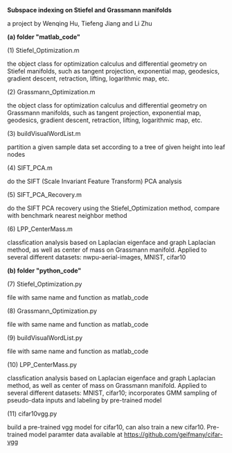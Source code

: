 <b>Subspace indexing on Stiefel and Grassmann manifolds</b>

a project by Wenqing Hu, Tiefeng Jiang and Li Zhu

<b>(a) folder "matlab_code"</b>

(1) Stiefel_Optimization.m 

the object class for optimization calculus and differential geometry on Stiefel manifolds, such as tangent projection, exponential map, geodesics, gradient descent, retraction, lifting, logarithmic map, etc.

(2) Grassmann_Optimization.m

the object class for optimization calculus and differential geometry on Grassmann manifolds, such as tangent projection, exponential map, geodesics, gradient descent, retraction, lifting, logarithmic map, etc.

(3) buildVisualWordList.m

partition a given sample data set according to a tree of given height into leaf nodes

(4) SIFT_PCA.m

do the SIFT (Scale Invariant Feature Transform) PCA analysis

(5) SIFT_PCA_Recovery.m

do the SIFT PCA recovery using the Stiefel_Optimization method, compare with benchmark nearest neighbor method

(6) LPP_CenterMass.m

classfication analysis based on Laplacian eigenface and graph Laplacian method, as well as center of mass on Grassmann manifold. Applied to several different datasets: nwpu-aerial-images, MNIST, cifar10

<b>(b) folder "python_code"</b>

(7) Stiefel_Optimization.py 

file with same name and function as matlab_code

(8) Grassmann_Optimization.py

file with same name and function as matlab_code

(9) buildVisualWordList.py

file with same name and function as matlab_code

(10) LPP_CenterMass.py

classfication analysis based on Laplacian eigenface and graph Laplacian method, as well as center of mass on Grassmann manifold. Applied to several different datasets: MNIST, cifar10; incorporates GMM sampling of pseudo-data inputs and labeling by pre-trained model

(11) cifar10vgg.py

build a pre-trained vgg model for cifar10, can also train a new cifar10. Pre-trained model paramter data available at https://github.com/geifmany/cifar-vgg
